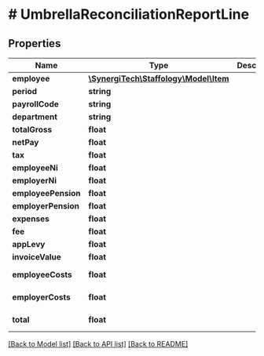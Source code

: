 # # UmbrellaReconciliationReportLine

## Properties

Name | Type | Description | Notes
------------ | ------------- | ------------- | -------------
**employee** | [**\SynergiTech\Staffology\Model\Item**](Item.md) |  | [optional]
**period** | **string** |  | [optional]
**payrollCode** | **string** |  | [optional]
**department** | **string** |  | [optional]
**totalGross** | **float** |  | [optional]
**netPay** | **float** |  | [optional]
**tax** | **float** |  | [optional]
**employeeNi** | **float** |  | [optional]
**employerNi** | **float** |  | [optional]
**employeePension** | **float** |  | [optional]
**employerPension** | **float** |  | [optional]
**expenses** | **float** |  | [optional]
**fee** | **float** |  | [optional]
**appLevy** | **float** |  | [optional]
**invoiceValue** | **float** |  | [optional]
**employeeCosts** | **float** |  | [optional] [readonly]
**employerCosts** | **float** |  | [optional] [readonly]
**total** | **float** |  | [optional] [readonly]

[[Back to Model list]](../../README.md#models) [[Back to API list]](../../README.md#endpoints) [[Back to README]](../../README.md)

